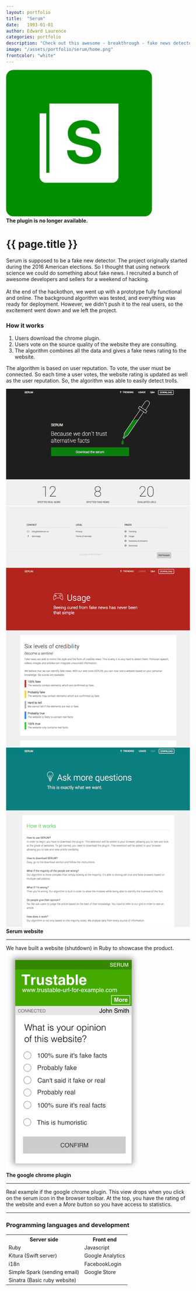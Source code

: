 ```yaml
---
layout: portfolio
title:  "Serum"
date:   1993-01-01
author: Edward Laurence
categories: portfolio
description: "Check out this awesome - breakthrough - fake news detector."
image: "/assets/portfolio/serum/home.png"
frontcolor: "white"
---
```


<div class="container">
	<div class="screenshot-image">
		<img src="/assets/portfolio/serum/front.png" class="medium-img with-shadow" style="border-radius: 20px;" >
	</div>
</div>

<div class="wrapper">
<b class="status">The plugin is no longer available.</b>

<h1>{{ page.title }}</h1>
Serum is supposed to be a fake new detector. The project originally started during the 2016 American elections. So I thought that using network science we could do something about fake news. I recruited a bunch of awesome developers and sellers for a weekend of hacking. 
<br><br>
At the end of the hackothon, we went up with a prototype fully functional and online. The background algorithm was tested, and everything was ready for deployment. However, we didn't push it to the real users, so the excitement went down and we left the project.

<h3>How it works</h3>
<ol>
  <li>Users download the chrome plugin.</li>
  <li>Users vote on the source quality of the website they are consulting.</li>
  <li>The algorithm combines all the data and gives a fake news rating to the website.</li>
</ol>

The algorithm is based on user reputation. To vote, the user must be connected. So each time a user votes, the website rating is updated as well as the user reputation. So, the algorithm was able to easily detect trolls.

</div> <!-- Wrapper -->







<div class="container">

<div class="screenshots-container">
<div class="row">
	<div class="col-sm-6 col-xs-12 screenshot-image ">
		<img class="with-shadow" src="/assets/portfolio/serum/website3.png" >	
	</div>
	<div class="col-sm-6 col-xs-12 screenshot-image ">
		<img class="with-shadow" src="/assets/portfolio/serum/website2.png" >	
	</div>
	<div class="col-sm-6 col-xs-12 screenshot-image ">
		<img class="with-shadow" src="/assets/portfolio/serum/website1.png" >	
	</div>
	<div class="col-sm-6 screenshot-meta">
			<b>Serum website</b>
			<hr class="small-line">
			<span class="screenshot-subtitle">We have built a website (shutdown) in Ruby to showcase the product. </span>
		</div>
</div>
</div>





<div class="screenshots-container">
	<div class="row">
		<div class="col-md-6 screenshot-image">
			<img src="/assets/portfolio/serum/trust-website.png" style="max-height: 600px; width: auto;">	
		</div>
		<div class="col-md-6 screenshot-meta">
			<b>The google chrome plugin</b>
			<hr class="small-line">
			<span class="screenshot-subtitle">Real example if the google chrome plugin. This view drops when you click on the serum icon in the browser toolbar. At the top, you have the rating of the website and even a <i>More</i> button so you have access to statistics. </span>
		</div>
	</div>
</div>

</div><!-- Container -->



<hr>


<div class="wrapper">

<h3>Programming languages and development</h3>
<table cellspacing="0" cellpadding="0" class="table-about">
  <tr>
    <th>Server side</th> <th>Front end</th> 
  </tr>
  <tr>
  	<td>Ruby</td><td>Javascript</td>
  </tr>
  <tr>
  	<td>Kitura (Swift server)</td><td>Google Analytics</td>
  </tr>
  <tr>
  	<td>i18n</td><td>FacebookLogin</td>
  </tr>
  <tr>
  	<td>Simple Spark (sending email)</td><td>Google Store</td>
  </tr>
  <tr>
  	<td>Sinatra (Basic ruby website)</td>
  </tr>
</table>
</div>

